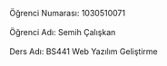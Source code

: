Öğrenci Numarası: 1030510071
<br>
<br>
Öğrenci Adı: Semih Çalışkan
<br>
<br>
Ders Adı: BS441 Web Yazılım Geliştirme

